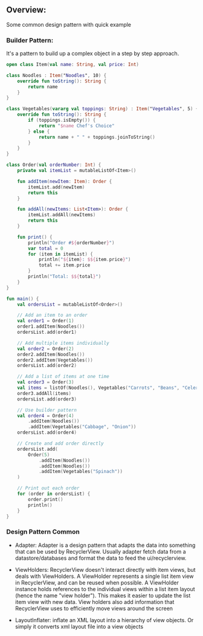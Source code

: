## Overview:
Some common design pattern with quick example

### Builder Pattern:
It's a pattern to build up a complex object in a step by step approach.
```kotlin
open class Item(val name: String, val price: Int)

class Noodles : Item("Noodles", 10) {
    override fun toString(): String {
        return name
    }
}

class Vegetables(vararg val toppings: String) : Item("Vegetables", 5) {
    override fun toString(): String {
        if (toppings.isEmpty()) {
            return "$name Chef's Choice"
        } else {
            return name + " " + toppings.joinToString()
        }
    }
}

class Order(val orderNumber: Int) {
    private val itemList = mutableListOf<Item>()

    fun addItem(newItem: Item): Order {
        itemList.add(newItem)
        return this
    }

    fun addAll(newItems: List<Item>): Order {
        itemList.addAll(newItems)
        return this
    }

    fun print() {
        println("Order #${orderNumber}")
        var total = 0
        for (item in itemList) {
            println("${item}: $${item.price}")
            total += item.price
        }
        println("Total: $${total}")
    }
}

fun main() {
    val ordersList = mutableListOf<Order>()

    // Add an item to an order
    val order1 = Order(1)
    order1.addItem(Noodles())
    ordersList.add(order1)

    // Add multiple items individually
    val order2 = Order(2)
    order2.addItem(Noodles())
    order2.addItem(Vegetables())
    ordersList.add(order2)

    // Add a list of items at one time
    val order3 = Order(3)
    val items = listOf(Noodles(), Vegetables("Carrots", "Beans", "Celery"))
    order3.addAll(items)
    ordersList.add(order3)

    // Use builder pattern
    val order4 = Order(4)
        .addItem(Noodles())
        .addItem(Vegetables("Cabbage", "Onion"))
    ordersList.add(order4)

    // Create and add order directly
    ordersList.add(
        Order(5)
            .addItem(Noodles())
            .addItem(Noodles())
            .addItem(Vegetables("Spinach"))
    )

    // Print out each order
    for (order in ordersList) {
        order.print()
        println()
    }
}

```


### Design Pattern Common
* Adapter: Adapter is a design pattern that adapts the data into something that can be used by RecyclerView. Usually adapter fetch data from a datastore/databases and format the data to feed the ui/recyclerview.

* ViewHolders: RecyclerView doesn't interact directly with item views, but deals with ViewHolders. A ViewHolder represents a single list item view in RecyclerView, and can be reused when possible. A ViewHolder instance holds references to the individual views within a list item layout (hence the name "view holder"). This makes it easier to update the list item view with new data. View holders also add information that RecyclerView uses to efficiently move views around the screen
* LayoutInflater: inflate an XML layout into a hierarchy of view objects. Or simply it converts xml layout file into a view objects